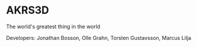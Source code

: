 # AKRS3D
The world's greatest thing in the world

Developers:
Jonathan Bosson, Olle Grahn, Torsten Gustavsson, Marcus Lilja